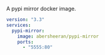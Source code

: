 A pypi mirror docker image.

```yaml
version: "3.3"
services:
  pypi-mirror:
    image: abersheeran/pypi-mirror
    ports:
      - "5555:80"
```
